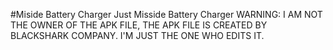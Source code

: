 #Miside Battery Charger
Just Misside Battery Charger
WARNING:
I AM NOT THE OWNER OF THE APK FILE, THE APK FILE IS CREATED BY BLACKSHARK COMPANY. 
I'M JUST THE ONE WHO EDITS IT.
